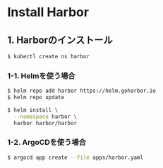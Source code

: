 # Install Harbor

## 1. Harborのインストール

```sh
$ kubectl create ns harbor
```

### 1-1. Helmを使う場合

```sh
$ helm repo add harbor https://helm.goharbor.io
$ helm repo update
```

```sh
$ helm install \
  --namespace harbor \
  harbor harbor/harbor
```

### 1-2. ArgoCDを使う場合

```sh
$ argocd app create --file apps/harbor.yaml
```
